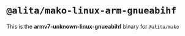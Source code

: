 # `@alita/mako-linux-arm-gnueabihf`

This is the **armv7-unknown-linux-gnueabihf** binary for `@alita/mako`
